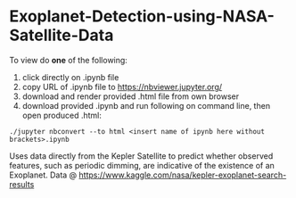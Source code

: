 # Exoplanet-Detection-using-NASA-Satellite-Data

To view do **one** of the following:
  1. click directly on .ipynb file
  2. copy URL of .ipynb file to https://nbviewer.jupyter.org/
  3. download and render provided .html file from own browser
  4. download provided .ipynb and run following on command line, then open produced .html:
  ```
  ./jupyter nbconvert --to html <insert name of ipynb here without brackets>.ipynb
  ```

Uses data directly from the Kepler Satellite to predict whether observed features, such as periodic dimming, are indicative of the existence of an Exoplanet. Data @ https://www.kaggle.com/nasa/kepler-exoplanet-search-results
